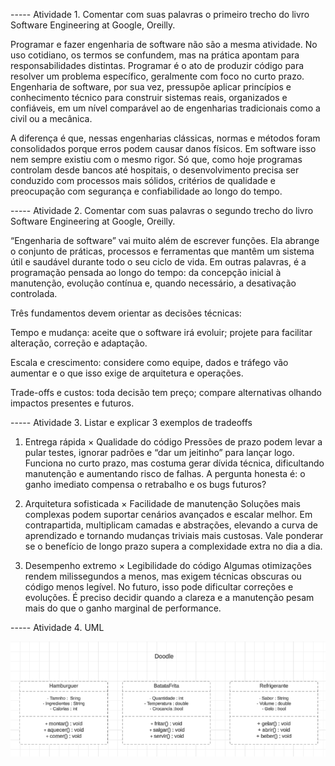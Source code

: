 ----- Atividade 1. Comentar com suas palavras o primeiro trecho do livro Software Engineering at Google, Oreilly. 

Programar e fazer engenharia de software não são a mesma atividade. No uso cotidiano, os termos se confundem, mas na prática apontam para responsabilidades distintas. Programar é o ato de produzir código para resolver um problema específico, geralmente com foco no curto prazo. Engenharia de software, por sua vez, pressupõe aplicar princípios e conhecimento técnico para construir sistemas reais, organizados e confiáveis, em um nível comparável ao de engenharias tradicionais como a civil ou a mecânica.

A diferença é que, nessas engenharias clássicas, normas e métodos foram consolidados porque erros podem causar danos físicos. Em software isso nem sempre existiu com o mesmo rigor. Só que, como hoje programas controlam desde bancos até hospitais, o desenvolvimento precisa ser conduzido com processos mais sólidos, critérios de qualidade e preocupação com segurança e confiabilidade ao longo do tempo.
 
----- Atividade 2. Comentar com suas palavras o segundo trecho do livro Software Engineering at Google, Oreilly.

“Engenharia de software” vai muito além de escrever funções. Ela abrange o conjunto de práticas, processos e ferramentas que mantêm um sistema útil e saudável durante todo o seu ciclo de vida. Em outras palavras, é a programação pensada ao longo do tempo: da concepção inicial à manutenção, evolução contínua e, quando necessário, a desativação controlada.

Três fundamentos devem orientar as decisões técnicas:

Tempo e mudança: aceite que o software irá evoluir; projete para facilitar alteração, correção e adaptação.

Escala e crescimento: considere como equipe, dados e tráfego vão aumentar e o que isso exige de arquitetura e operações.

Trade-offs e custos: toda decisão tem preço; compare alternativas olhando impactos presentes e futuros.
 
----- Atividade 3. Listar e explicar 3 exemplos de tradeoffs

1) Entrega rápida × Qualidade do código
Pressões de prazo podem levar a pular testes, ignorar padrões e “dar um jeitinho” para lançar logo. Funciona no curto prazo, mas costuma gerar dívida técnica, dificultando manutenção e aumentando risco de falhas. A pergunta honesta é: o ganho imediato compensa o retrabalho e os bugs futuros?

2) Arquitetura sofisticada × Facilidade de manutenção
Soluções mais complexas podem suportar cenários avançados e escalar melhor. Em contrapartida, multiplicam camadas e abstrações, elevando a curva de aprendizado e tornando mudanças triviais mais custosas. Vale ponderar se o benefício de longo prazo supera a complexidade extra no dia a dia.

3) Desempenho extremo × Legibilidade do código
Algumas otimizações rendem milissegundos a menos, mas exigem técnicas obscuras ou código menos legível. No futuro, isso pode dificultar correções e evoluções. É preciso decidir quando a clareza e a manutenção pesam mais do que o ganho marginal de performance.


----- Atividade 4. UML

![imagem uml da atividade](https://github.com/brendabettini/bertoti/blob/main/media/UML%20-%20Atividade%203.png)


